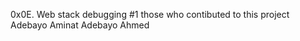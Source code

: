 0x0E. Web stack debugging #1
those who contibuted to this project
Adebayo Aminat <Aminat17>
Adebayo Ahmed <Anzhy11>
